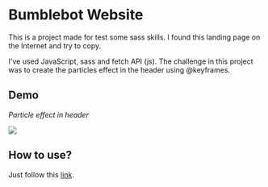 # Bumblebot Website

This is a project made for test some sass skills. I found this landing page on the Internet  and try to copy.

I've used JavaScript, sass and fetch API (js). The challenge in this project was to create the particles effect in the header using @keyframes.



## Demo

*Particle effect in header*

![](https://imgur.com/8kuoP9l)



## How to use?

Just follow this [link](https://bumblebot.netlify.app/).

